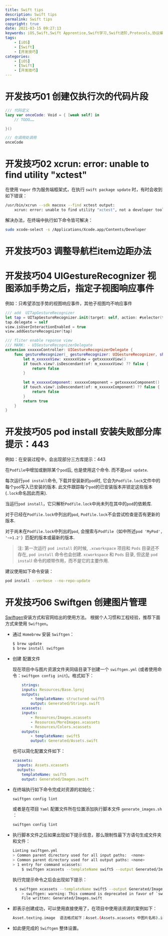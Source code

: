 ```yaml
---
title: Swift tips
description: Swift tips
permalink: Swift tips
copyright: true
date: 2021-03-15 09:27:13
keywords: iOS,Swift,Swift Apprentice,Swift学习,Swift进阶,Protocols,协议编程,泛型,编程,多态,Collection Types,Arrays,Dictionaries,Sets,CFArray,使用闭包集合迭代,Strings,构建自己的类型,Structures,结构体,Methods,Classes,Advanced Classes,面试题
tags:
    - [iOS]
    - [Swift]
    - [开发技巧]
categories:
    - [iOS]
    - [Swift]
    - [开发技巧]
---
```


# 开发技巧01 创建仅执行次的代码片段

```Swift
/// 代码定义
lazy var onceCode: Void = { [weak self] in
	// TODO……

}()

/// 在调用处调用
onceCode
```

# 开发技巧02 xcrun: error: unable to find utility "xctest"

在使用 `Vapor`  作为服务端框架式，在执行 `swift package update` 时，有时会收到如下错误：
``` Bash
/usr/bin/xcrun --sdk macosx --find xctest output:
    xcrun: error: unable to find utility "xctest", not a developer tool or in PATH
```

解决办法，在终端中执行如下命令皆可解决：
```Bash
sudo xcode-select -s /Applications/Xcode.app/Contents/Developer
```

# 开发技巧03 调整导航栏item边距办法


# 开发技巧04 UIGestureRecognizer 视图添加手势之后，指定子视图响应事件
例如：只希望添加手势的视图响应事件，其他子视图均不响应事件
```Swift
/// add  UITapGestureRecognizer
let tap = UITapGestureRecognizer.init(target: self, action: #selector(tapEvent))
tap.delegate = self
view.isUserInteractionEnabled = true
view.addGestureRecognizer(tap)

/// fliter enable reponse view
/// MARK: - UIGestureRecognizerDelegate
extension xxxxxxController: UIGestureRecognizerDelegate {
    func gestureRecognizer(_ gestureRecognizer: UIGestureRecognizer, shouldReceive touch: UITouch) -> Bool {
        let m_xxxxxxView: xxxxxxView = getxxxxxxView()
        if touch.view?.isDescendant(of: m_xxxxxxView) ?? false {
            return false
        }
        
        let m_xxxxxxComponent: xxxxxxComponent = getxxxxxxComponent()
        if touch.view?.isDescendant(of: m_xxxxxxComponent) ?? false {
            return false
        }
        return true
    }
}
```

# 开发技巧05 pod install 安装失败部分库提示：443
例如：在安装过程中，会出现部分三方库提示：443

在`Podfile`中增加或删除某个`pod`后, 也是使用这个命令. 而不是`pod update`.

每次运行`pod install`命令, 下载并安装新的`pod`时, 它会为`Podfile.lock`文件中的每个`pod`写入已安装的版本. 此文件跟踪每个`pod`的已安装版本并锁定这些版本(`.lock`命名因此而来).

当运行`pod install`，它只解析`Podfile.lock`中尚未列在其中的`pod`的依赖库.

对于已经在`Podfile.lock`中列出的`pod`, `Podfile.lock`不会尝试检查是否有更新的版本.

对于尚未在`Podfile.lock`中列出的`pod`, 会搜索与`Podfile`（如中所述`pod 'MyPod', '~>1.2'`）匹配的版本或最新的版本.

> 注: 第一次运行 `pod install` 的时候, `.xcworkspace` 项目和 `Pods` 目录还不存在, `pod install` 命令也会创建.
> `xcworkspace` 和 `Pods` 目录, 但这是 `pod instal`l 命令的顺带作用，而不是它的主要作用.

建议使用如下命令安装：
```Bash
pod install --verbose --no-repo-update
```

# 开发技巧06 **Swiftgen 创建图片管理**
[Swiftgen](https://github.com/SwiftGen/SwiftGen)安装方式和官网给出的使用方法。
根据个人习惯和工程经验，推荐下面方式来使用 `Swiftgen`。

+ 通过 `Homebrew` 安装 `Swiftgen`：
    ```Bash
    $ brew update
    $ brew install swiftgen
    ```
+ 创建 配置文件

    现在项目中与图片资源文件夹同级目录下创建一个 `swiftgen.yml` (或者使用命令：`swiftgen config init`)。格式如下：
    
    ```Yaml
        strings:
        inputs: Resources/Base.lproj
        outputs:
            - templateName: structured-swift5
            output: Generated/Strings.swift
        xcassets:
        inputs:
            - Resources/Images.xcassets
            - Resources/MoreImages.xcassets
            - Resources/Colors.xcassets
        outputs:
            - templateName: swift5
            output: Generated/Assets.swift
    ```

    也可以简化配置文件如下：
    ```Yaml
    xcassets:
      inputs: Assets.xcassets
      outputs:
        templateName: swift5
        output: Generated/Images.swift
    ```

+ 在终端执行如下命令完成对资源的初始化：
    ```Bash
    swiftgen config lint
    ```

    或者是在项目 ```Yaml``` 配置文件所在位置添加执行脚本文件 ```generate_images.sh``` ：
    ```Bash
    swiftgen config lint
    ```

+ 执行脚本文件之后如果出现如下提示信息，那么限制性最下方语句生成文件夹和文件：
    ```Bash 提示信息
    Linting swiftgen.yml
    > Common parent directory used for all input paths:  <none>
    > Common parent directory used for all output paths: <none>
    > 1 entry for command xcassets:
        $ swiftgen xcassets --templateName swift5 --output Generated/Images.swift Assets.xcassets
    ```

    执行完提示命令之后会出现如下提示：
    ```Bash
     $ swiftgen xcassets --templateName swift5 --output Generated/Images.swift Assets.xcassets
        > swiftgen: warning: This command is deprecated in favor of `swiftgen run xcassets`
        File written: Generated/Images.swift
    ```
    
+ 即表示创建成功，可以使用直接使用了，在项目中使用该资源的案例如下：
    ```Bash
    Asset.texting.image  语法格式如下：Asset.(Assets.xcassets 中图片名称).image
    ```

+ 如此便完成的 `Swiftgen` 整体设置。

